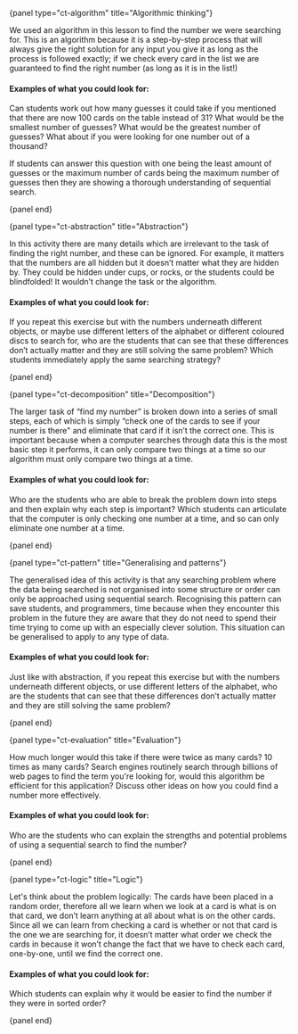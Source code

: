 {panel type="ct-algorithm" title="Algorithmic thinking"}

We used an algorithm in this lesson to find the number we were searching for.
This is an algorithm because it is a step-by-step process that will always give the right solution for any input you give it as long as the process is followed exactly; if we check every card in the list we are guaranteed to find the right number (as long as it is in the list!)

#### Examples of what you could look for:

Can students work out how many guesses it could take if you mentioned that there are now 100 cards on the table instead of 31?
What would be the smallest number of guesses?
What would be the greatest number of guesses?
What about if you were looking for one number out of a thousand?  

If students can answer this question with one being the least amount of guesses or the maximum number of cards being the maximum number of guesses then they are showing a thorough understanding of sequential search.

{panel end}

{panel type="ct-abstraction" title="Abstraction"}

In this activity there are many details which are irrelevant to the task of finding the right number, and these can be ignored.
For example, it matters that the numbers are all hidden but it doesn’t matter what they are hidden by.
They could be hidden under cups, or rocks, or the students could be blindfolded!
It wouldn’t change the task or the algorithm.

#### Examples of what you could look for:

If you repeat this exercise but with the numbers underneath different objects, or maybe use different letters of the alphabet or different coloured discs to search for, who are the students that can see that these differences don’t actually matter and they are still solving the same problem?
Which students immediately apply the same searching strategy?

{panel end}

{panel type="ct-decomposition" title="Decomposition"}

The larger task of “find my number” is broken down into a series of small steps, each of which is simply “check one of the cards to see if your number is there" and eliminate that card if it isn’t the correct one.
This is important because when a computer searches through data this is the most basic step it performs, it can only compare two things at a time so our algorithm must only compare two things at a time.

#### Examples of what you could look for:

Who are the students who are able to break the problem down into steps and then explain why each step is important?
Which students can articulate that the computer is only checking one number at a time, and so can only eliminate one number at a time.

{panel end}

{panel type="ct-pattern" title="Generalising and patterns"}

The generalised idea of this activity is that any searching problem where the data being searched is not organised into some structure or order can only be approached using sequential search.
Recognising this pattern can save students, and programmers, time because when they encounter this problem in the future they are aware that they do not need to spend their time trying to come up with an especially clever solution.
This situation can be generalised to apply to any type of data.

#### Examples of what you could look for:

Just like with abstraction, if you repeat this exercise but with the numbers underneath different objects, or use different letters of the alphabet, who are the students that can see that these differences don’t actually matter and they are still solving the same problem?

{panel end}

{panel type="ct-evaluation" title="Evaluation"}

How much longer would this take if there were twice as many cards? 10 times as many cards?
Search engines routinely search through billions of web pages to find the term you're looking for, would this algorithm be efficient for this application?
Discuss other ideas on how you could find a number more effectively.

#### Examples of what you could look for:

Who are the students who can explain the strengths and potential problems of using a sequential search to find the number?

{panel end}

{panel type="ct-logic" title="Logic"}

Let's think about the problem logically: The cards have been placed in a random order, therefore all we learn when we look at a card is what is on that card, we don’t learn anything at all about what is on the other cards.
Since all we can learn from checking a card is whether or not that card is the one we are searching for, it doesn’t matter what order we check the cards in because it won’t change the fact that we have to check each card, one-by-one, until we find the correct one.

#### Examples of what you could look for:

Which students can explain why it would be easier to find the number if they were in sorted order? 

{panel end}
